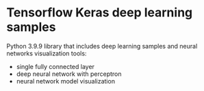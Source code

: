 # Tensorflow Keras deep learning samples

Python 3.9.9 library that includes deep learning samples and neural networks visualization tools:

- single fully connected layer
- deep neural network with perceptron
- neural network model visualization
